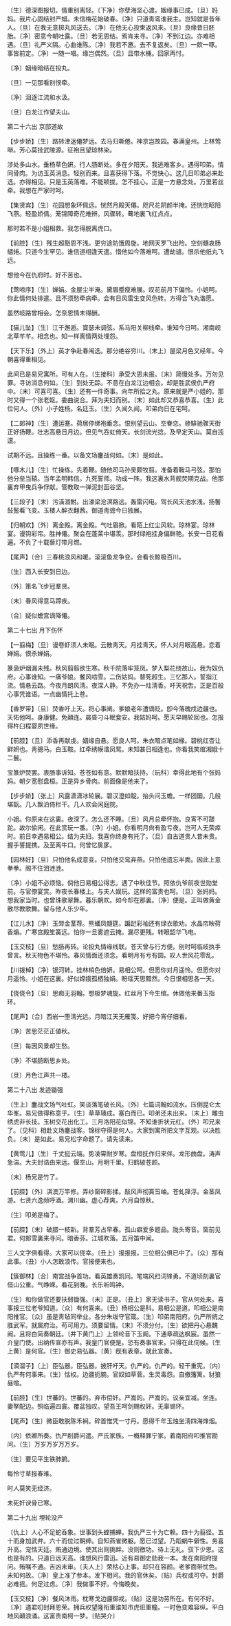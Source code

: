 <!-- { "loadSidebar": true } -->
〔生〕德深图报切。情重别离轻。〔下净〕你孽海坚心渡。姻缘事已成。〔旦〕妈妈。我片心固结封严蜡。未信梅花始破春。〔净〕只道靑鸾谁我主。岂知就是昔年人。〔旦〕在我无意掷丸风送去。〔净〕在他无心投柬返风来。〔旦〕良缘昔日胚胎。〔净〕密意今朝吐露。〔旦〕若无恩结。焉肯来寻。〔净〕不到江边。亦难相遇。〔旦〕礼严义隔。心曲谁陈。〔净〕我若不邀。去不复返矣。〔旦〕一飮一啄。事皆前定。〔净〕一随一唱。缘岂偶然。〔旦〕且带水桶。回家再忖。 

〔净〕姻缘暗结在投丸。

〔旦〕一见那看别恨牵。

〔净〕泪逐江流和水汲。

〔旦〕白龙江作望夫山。 

第二十六出
京邸道故

【步步娇】〔生〕路转津迷僊梦远。去马归嘶倦。神京岂故园。春满皇州。上林莺啭。芳心莫挂武陵源。征袍且望琼林染。

涉处多山水。垂杨草色姸。行人肠断处。多在夕阳天。我逃难客乡。遇得叩弟。情同骨肉。为访玉英消息。轻别而来。且喜获得下落。不觉快心。这几日叩弟必来赴选。亦得相见。只是玉英落难。不能顿拔。怎不挂心。正是一方悬念处。万里若丝牵。我想在严家时呵。 

【集贤宾】〔生〕花园想象环佩远。恍然月殿天僊。咫尺花阴颜半掩。还恍惚昭阳飞燕。轻盈娇倩。笼锦障奇花难辨。风骤转。蓦地裏飞红点点。

那时若不是小姐相救。我怎得脱离虎口。 

【前腔】〔生〕残生超豁恩不浅。更穷途防饿周旋。地网天罗飞出险。空刻髓衷肠缱绻。只道今生罕见。谁信道相逢天遣。惜他如今落难呵。遭劫谴。恨杀他纸丸飞远。

想他今在仇府时。好不苦也。 

【莺啼序】〔生〕婵娟。金屋尘半淹。黛眉蹙瘦难展。叹花前月下偏怜。小姐呵。你此情何处排遣。且不须愁牵病牵。会有日风雷生变风色转。方得合飞丸谐愿。

虽然岐路曾相会。怎奈恩情未得酬。 

【猫儿坠】〔生〕江干邂逅。寳瑟未调弦。系马阳关柳线牵。谁知今日呵。湘南岘北草芊芊。相念也。知一样离情两处埋怨。

【天下乐】〔外上〕英才争赴春闱选。那分绝谷穷川。〔末上〕屋梁月色又经年。今朝喜得重相见。

此间已是易兄寓所。可有人在。〔生接科〕承受大恩未报。〔末〕简慢处多。万勿见罪。寻访消息何如。〔生〕到处无踪。不意在白龙江边相会。却是胜武侯仇严府中。〔末〕可喜可喜。〔生〕还有一件奇事。向年所拾之丸。原来就是严小姐的。那时又得一个张老妪。委曲说合。拜为夫妇而别。〔末〕如此却又恭喜恭喜。〔生〕此位何人。〔外〕小子姓杨。名廷玉。〔生〕久闻久闻。叩弟向日在宅呵。 

【二郞神】〔生〕遭运蹇。荷居停绨袍垂念。恨别望云山。空眷恋。骖騑驰骤天街正好扬鞭。壮志高悬日月边。但见气呑虹倚天。长剑流光捻。及早定天山。莫自迍邅。

试期不远。且操练一番。以备文场鏖战何如。〔末〕是如此。 

【啄木儿】〔生〕忙操练。先着鞭。随他司马孙吴颇牧翦。准备着鞍马弓弦。那怕他分垒当辕。当年孟明韩信。九死誓师。功成一阵。我这裏水背舰焚期克战。他那裏弃甲曳兵争俘献。管教取一弹泥封函谷坚。

【三段子】〔末〕污潢涸鲋。出濠梁沧溟路远。轰雷闪电。驾长风天池水浅。扬鬐鼔鬛看飞变。玉楼人醉衣翻茜。御道靑骢今日独展。

【归朝欢】〔外〕离金殿。离金殿。气吐眉掀。看陌上红尘风软。琼林宴。琼林宴。谩钩彩帘。胜神僊。聚会在蓬莱中堪羡。那时绿袍挂身偏鲜艳。长安一日花看遍。不负了十载藜灯带月燃。

【尾声】〔合〕三春桃浪风和暖。滚滚鱼龙争变。会看长鲸吸百川。

〔生〕西入长安到日边。

〔外〕策名飞步冠羣贤。

〔末〕春风得意马蹄疾。

〔合〕疑似蟾宫谪降僊。 

第二十七出
月下伤怀

【一翦梅】〔旦〕谩卷虾须人未眠。云散靑天。月挂靑天。怀人对月眼高悬。恋着婵娟。恨杀婵娟。

篆袅炉烟漏未残。秋风翦翦欲生寒。秋千院落牢笼凤。梦入梨花绕故山。我为奴仇府。心事谁知。一痛爷娘。餐风啮雪。二伤姑妈。替死超生。三忆那人。誓指江流。情悬云路。今夜月朗风淸。夜深人静。不免办一炷淸香。吁天祝吿。正是百般心事凭谁语。一点幽情托上苍。 

【香罗带】〔旦〕焚香吁上天。将心事阐。爹娘老年遭谪贬。卽今落魄戍边疆也。天佑他呵。身康健。免顚连。晨昏刁斗眠食安。我姑妈呵。愿天早赐轮回也。怎报得杵臼程婴夙世缘。

【前腔】〔旦〕添香再献虔。姻缘自悬。愿良人呵。朱衣暗点笔如椽。碧桃红杏让鲜妍也。靑骢马。白玉鞍。红牵绣幙谐凤鸳。未知甚日相逢也。你看我笑绾湘娥十二鬟。

宝篆炉焚罢。衷肠事诉知。苍苍如有意。默默暗扶持。〔玩科〕幸得此地有个张妈妈。朝夕宽慰盘桓。正是异乡骨肉。前面像是他来了。 

【步步娇】〔张上〕风露潇潇冰轮展。碧汉澄如靛。抬头问玉蟾。一样团圞。几般堪翫。几人飘泊倚栏干。几人欢会闲庭院。

小姐。你原来在这裏。夜深了。怎么还不睡。〔旦〕风月总牵怀抱。良宵不可蹉跎。故尔偷闲。在此赏玩一番。〔净〕小姐。你看明月尙有盈亏夜。岂可人无荣瘁时。前日幸遇易相公。结为夫妇。我喜你终身有托了。〔旦〕自古道贵人昔未贵。握手誓提携。及至离牛口。何曾忆扊扅。 

【园林好】〔旦〕只怕他名成意变。只怕他交鸾弃燕。只怕他遗忘半面。因此上意拳拳。阁不住泪涟涟。

〔净〕小姐不必烦恼。倘他日易相公得志。遇了中秋佳节。照依仇爷前夜世勋堂前。与官僚宴赏。昨夜长春楼上。与夫人娱玩。这样的富贵也呵。〔旦〕张妈妈。想我家当时。也曾珠歌翠舞。暮乐朝欢。如今却在那裏。〔净〕便是。正叫做黄金散尽教歌舞。留与他人乐少年。 

【江儿水】〔净〕玉斝金茎荐。熊蟠凤髓筵。蹁跹彩袖还有绿衣歌劝。水晶帘映荷香煽。广寒宫殿笙簧远。怕你一旦雾遮云掩。漏尽更残。转眼韶华飞电。

【玉交枝】〔旦〕愁肠再转。论投丸情缘线联。苍天曾与行方便。别时呵临岐执手曾言。秋天物色不堪怜。春风情面还须念。看明月有亏有圆。叹人世风花零乱。

【川拨棹】〔净〕银河转。挂林梢色倍妍。易相公呵。但愿你对月遥怜。但愿你对月遥怜。小姐在这裏。好似嫦娥孤栖独娟。盼瑶天思黯然。今日恨相思各一天。

【侥侥令】〔旦〕思痴无羽翰。想极梦魂旋。红丝月下今生绾。休做他来番玉指环。

【尾声】〔合〕西岩一堕淸光远。月暗江天无雁笺。好把今宵仔细看。

〔净〕苦思茫茫正値秋。

〔旦〕每因风景却生愁。

〔净〕不堪肠断思乡处。

〔旦〕月色江声共一楼。 

第二十八出
发迹锄强

〔生上〕鏖战文场气吐虹。笑谈落笔破长风。〔外〕七篇词翰如流水。压倒昆仑太华峯。易兄做得称意乎。〔生〕草草辏成。塞白而已。叩弟还未出来。〔末上〕雕虫绣虎非长技。玉树交花出化工。三月洛阳花似锦。不知谁折状元红。〔外〕叩兄来了。〔见科〕相赴文场鏖战客。锦标夺得是何人。大家到寓所把文字互观。以决胜负。〔末〕是如此。易兄松字命题了。请先读来。 

【黄莺儿】〔生〕千丈挺云端。势凌霄耐岁寒。盘桓抚作归来伴。龙形曲盘。涛声急湍。大夫封诰由来远。偃空山。月明千里。归鹤破苍颜。

〔末〕杨兄是竹了。 

【前腔】〔外〕淇澳万竿修。弄纱窗碎影揉。敲风声彻篔筜岫。苍虬箨浮。金茎凤游。七贤六逸频呼酒。渭川幽。虚心荐爽。六月自惊秋。

〔生〕叩弟是梅了。 

【前腔】〔末〕破腊一枝新。背羣芳占早春。孤山癖爱多题品。陇头寄音。窗前见君。何郞雪裏来寻问。暗香芬。江城吹落。五月笛中闻。

三人文字俱看得。大家可以侥幸。〔丑上〕报报报。三位相公俱已中了。〔众〕那有此事。〔丑〕小人怎敢浪传。官报便来也。 

【簇御林】〔合〕南宫战争首功。看英雄奏凯同。笔端风扫词锋勇。不道顷刻裏官借山公重。气峥嵘。看花到晚。长乐听鸣钟。

〔生〕和你做官还要扶弱锄强。〔末〕正是。〔丑上〕家无读书子。官从何处来。喜事报三位老爷知道。〔众〕有何喜来。〔丑〕杨相公是科。易相公是道。叩相公是南阳推官。〔众〕虽是靑毡同举业。各分朱绂守官箴。〔生〕叩弟南阳府。仇严所统之胜武军。就属府治。苟可用力。须要留情。〔末〕不须分付。〔生〕欲把丹心悬魏阙。且将白简奏朝廷。〔并下黄门上〕上领纶音下玉阍。下通章疏达枫宸。虽然一介皇门使。出纳传宣亦有声。我皇门官便是。恐有奏事官来。只得在此伺候。〔生上黄〕是何官。〔生〕御史易弘器。〔黄〕旣有表章。就此宣奏。 

【滴溜子】〔上〕臣弘器。臣弘器。披肝吁天。仇严的。仇严的。轻干重宪。〔内〕仇严有何事来。〔生〕怙权。边疆扼腕。官奴如草菅。生灵毒怨。自撤籓篱。豺狼昼喧。

【前腔】〔生〕世蕃的。世蕃的。弃市偿奸。严嵩的。严嵩的。议亲宜减。坐连。妻孥配边。照临遍四寰。覆盆独叹。望吾王呵剑赐权奸。无辜锡环。

【尾声】〔生〕微臣敢脱陈禾裥。碎首惟凭一寸丹。愿得千年玉烛坐淸四海烽烟。

〔内〕依卿所奏。仇严削爵问遣。严氏家族。一槪释罪宁家。着南阳府叩推官勘问。〔生〕万岁万岁万万岁。 

〔生〕要见平生铁肺腑。

每怜寸草报春难。

时人莫笑无经济。

未死奸谀骨已寒。 

第二十九出
埋轮没产

〔仇上〕人心不足蛇呑象。世事到头螳捕蝉。我仇严三十为亡赖。四十为翦径。五十而身加武弁。六十而位过朝绅。自知燕雀微躯。愿已过望。乃蹈蜗牛僻性。务喜升高。宠怙天廷。贿通边境。使其出则挑衅。没则徼功。待上无礼。驭下少恩。这也是有的。只道日远天高。谁想风行雷迅。近有易御史劾我一本。发在南阳府提问。贿嘱不通。吉凶未审。〔夫人上〕荣枯心上事。却只在容颜。老爹面带忧色。未知何故。〔净〕皇上准了参本。发下相问。我的官休矣。〔贴〕兵权或可夺。封爵必难摇。何足过虑。〔净〕我做事不好。今悔晚矣。 

【玉交枝】〔净〕餐风沐雨。枕寒戈边疆御戎。〔贴〕这是功劳所在。有何不好。〔净〕遇君叨封拜恩荣。拥兵权望隆衔重谁知市虎诳重瞳。一时色变难容纵。平白地风顚浪涌。这富贵南柯一梦。〔贴哭介〕 

